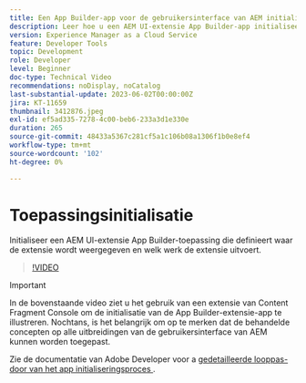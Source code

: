 ```yaml
---
title: Een App Builder-app voor de gebruikersinterface van AEM initialiseren
description: Leer hoe u een AEM UI-extensie App Builder-app initialiseert die definieert waar de extensie wordt weergegeven en welk werk deze uitvoert.
version: Experience Manager as a Cloud Service
feature: Developer Tools
topic: Development
role: Developer
level: Beginner
doc-type: Technical Video
recommendations: noDisplay, noCatalog
last-substantial-update: 2023-06-02T00:00:00Z
jira: KT-11659
thumbnail: 3412876.jpeg
exl-id: ef5ad335-7278-4c00-beb6-233a3d1e330e
duration: 265
source-git-commit: 48433a5367c281cf5a1c106b08a1306f1b0e8ef4
workflow-type: tm+mt
source-wordcount: '102'
ht-degree: 0%

---
```


# Toepassingsinitialisatie

Initialiseer een AEM UI-extensie App Builder-toepassing die definieert waar de extensie wordt weergegeven en welk werk de extensie uitvoert.

>[!VIDEO](https://video.tv.adobe.com/v/3447082?quality=12&learn=on&captions=dut)

>[!IMPORTANT]
>
> In de bovenstaande video ziet u het gebruik van een extensie van Content Fragment Console om de initialisatie van de App Builder-extensie-app te illustreren. Nochtans, is het belangrijk om op te merken dat de behandelde concepten op alle uitbreidingen van de gebruikersinterface van AEM kunnen worden toegepast.

Zie de documentatie van Adobe Developer voor a [&#x200B; gedetailleerde looppas-door van het app initialiseringsproces &#x200B;](https://developer.adobe.com/uix/docs/services/aem-cf-console-admin/code-generation/#launch-code-generation-during-project-initialization).
